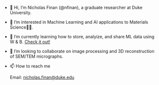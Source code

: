 - 👋 Hi, I’m Nicholas Finan (@nfinan), a graduate researcher at Duke University.
- 👀 I’m interested in Machine Learning and AI applications to Materials Science:scientist:.
- 🌱 I’m currently learning how to store, analyize, and share ML data using W & B. [Check it out!](https://wandb.ai/nfinan)
- 💞️ I’m looking to collaborate on image processing and 3D reconstruction of SEM/TEM micrographs.
- 📫 How to reach me

  Email: nicholas.finan@duke.edu

<!---
nfinan/nfinan is a ✨ special ✨ repository because its `README.md` (this file) appears on your GitHub profile.
You can click the Preview link to take a look at your changes.
--->
